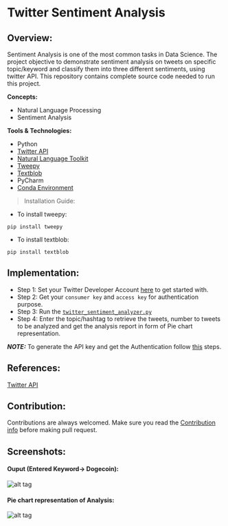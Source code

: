 # Twitter Sentiment Analysis
## Overview:
Sentiment Analysis is one of the most common tasks in Data Science. The project objective to demonstrate sentiment analysis on tweets on specific topic/keyword and classify them into three different sentiments, using twitter API. This repository contains complete source code needed to run this project.

**Concepts:**
- Natural Language Processing 
- Sentiment Analysis

**Tools & Technologies:**
- Python 
- [Twitter API](https://developer.twitter.com/en/docs/twitter-api)
- [Natural Language Toolkit](https://www.nltk.org/)
- [Tweepy](https://docs.tweepy.org/en/latest/)
- [Textblob](https://textblob.readthedocs.io/en/dev/)
- PyCharm
- [Conda Environment](https://conda.io/projects/conda/en/latest/user-guide/tasks/manage-environments.html)

> Installation Guide:
- To install tweepy:
```
pip install tweepy
```
- To install textblob:
```
pip install textblob
```
## Implementation:
- Step 1: Set your Twitter Developer Account [here](https://developer.twitter.com/en/docs/twitter-api) to get started with.
- Step 2: Get your `consumer key` and `access key` for authentication purpose.
- Step 3: Run the [```twitter_sentiment_analyzer.py```](https://github.com/gauravpore/Sentiment-Analysis-/blob/master/twitter_sentiment_analyzer.py)
- Step 4: Enter the topic/hashtag to retrieve the tweets, number to tweets to be analyzed and get the analysis report in form of Pie chart representation.

***NOTE:***
To generate the API key and get the Authentication follow [this](https://developer.twitter.com/en/docs/authentication/oauth-1-0a/obtaining-user-access-tokens) steps.

## References:
[Twitter API](https://developer.twitter.com/en/docs/twitter-api)

## Contribution:
Contributions are always welcomed.
Make sure you read the [Contribution info](https://github.com/gauravpore/Sentiment-Analysis-/blob/master/contribution.md) before making pull request.

## Screenshots:
#### Ouput (Entered Keyword-> Dogecoin):
![alt tag](https://user-images.githubusercontent.com/67472558/119167569-9d706800-ba7d-11eb-9288-a2d82d8d47f0.JPG "Command Line Interaction")

#### Pie chart representation of Analysis:
![alt tag](https://user-images.githubusercontent.com/67472558/119167622-a3fedf80-ba7d-11eb-8a5c-74832959a193.png "Pie Chart")

